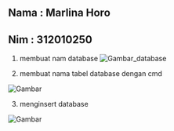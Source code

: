 ## Nama : Marlina Horo
## Nim  : 312010250

1. membuat nam database
![Gambar_database](img/1.png)


2. membuat nama tabel database dengan cmd


![Gambar](img/2.png)


3. menginsert database


![Gambar](img/3.png)


